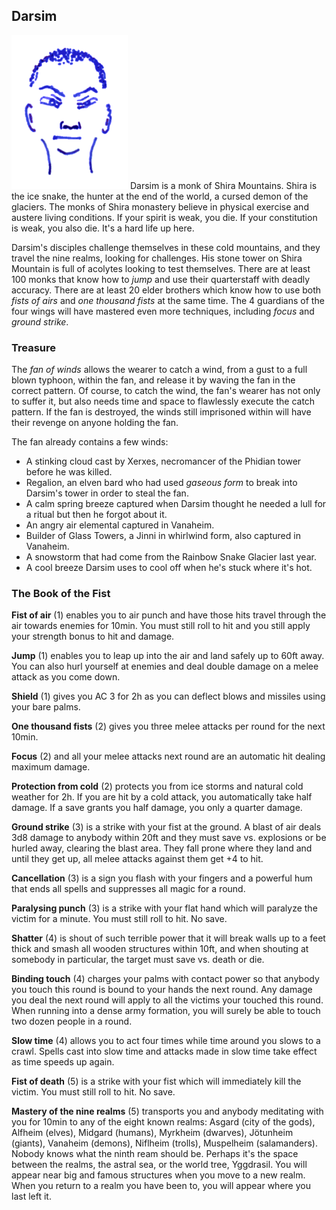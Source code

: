 ## Darsim

![Darsim](Darsim.png)
Darsim is a monk of Shira Mountains. Shira is the ice snake, the hunter at the end of the world, a cursed demon of the glaciers. The monks of Shira monastery believe in physical exercise and austere living conditions. If your spirit is weak, you die. If your constitution is weak, you also die. It's a hard life up here.

Darsim's disciples challenge themselves in these cold mountains, and they travel the nine realms, looking for challenges. His stone tower on Shira Mountain is full of acolytes looking to test themselves. There are at least 100 monks that know how to *jump* and use their quarterstaff with deadly accuracy. There are at least 20 elder brothers which know how to use both *fists of airs* and *one thousand fists* at the same time. The 4 guardians of the four wings will have mastered even more techniques, including *focus* and *ground strike*.

### Treasure

The *fan of winds* allows the wearer to catch a wind, from a gust to a full blown typhoon, within the fan, and release it by waving the fan in the correct pattern. Of course, to catch the wind, the fan's wearer has not only to suffer it, but also needs time and space to flawlessly execute the catch pattern. If the fan is destroyed, the winds still imprisoned within will have their revenge on anyone holding the fan.

The fan already contains a few winds:

* A stinking cloud cast by Xerxes, necromancer of the Phidian tower before he was killed.
* Regalion, an elven bard who had used *gaseous form* to break into Darsim's tower in order to steal the fan.
* A calm spring breeze captured when Darsim thought he needed a lull for a ritual but then he forgot about it.
* An angry air elemental captured in Vanaheim.
* Builder of Glass Towers, a Jinni in whirlwind form, also captured in Vanaheim.
* A snowstorm that had come from the Rainbow Snake Glacier last year.
* A cool breeze Darsim uses to cool off when he's stuck where it's hot.

### The Book of the Fist


**Fist of air** (1) enables you to air punch and have those hits travel through the air towards enemies for 10min. You must still roll to hit and you still apply your strength bonus to hit and damage.

**Jump** (1) enables you to leap up into the air and land safely up to 60ft away. You can also hurl yourself at enemies and deal double damage on a melee attack as you come down.

**Shield** (1) gives you AC 3 for 2h as you can deflect blows and missiles using your bare palms.

**One thousand fists** (2) gives you three melee attacks per round for the next 10min.

**Focus** (2) and all your melee attacks next round are an automatic hit dealing maximum damage.

**Protection from cold** (2) protects you from ice storms and natural cold weather for 2h. If you are hit by a cold attack, you automatically take half damage. If a save grants you half damage, you only a quarter damage.

**Ground strike** (3) is a strike with your fist at the ground. A blast of air deals 3d8 damage to anybody within 20ft and they must save vs. explosions or be hurled away, clearing the blast area. They fall prone where they land and until they get up, all melee attacks against them get +4 to hit.

**Cancellation** (3) is a sign you flash with your fingers and a powerful hum that ends all spells and suppresses all magic for a round.

**Paralysing punch** (3) is a strike with your flat hand which will paralyze the victim for a minute. You must still roll to hit. No save.

**Shatter** (4) is shout of such terrible power that it will break walls up to a feet thick and smash all wooden structures within 10ft, and when shouting at somebody in particular, the target must save vs. death or die.

**Binding touch** (4) charges your palms with contact power so that anybody you touch this round is bound to your hands the next round. Any damage you deal the next round will apply to all the victims your touched this round. When running into a dense army formation, you will surely be able to touch two dozen people in a round.

**Slow time** (4) allows you to act four times while time around you slows to a crawl. Spells cast into slow time and attacks made in slow time take effect as time speeds up again.

**Fist of death** (5) is a strike with your fist which will immediately kill the victim. You must still roll to hit. No save.

**Mastery of the nine realms** (5) transports you and anybody meditating with you for 10min to any of the eight known realms: Asgard (city of the gods), Alfheim (elves), Midgard (humans), Myrkheim (dwarves), Jötunheim (giants), Vanaheim (demons), Niflheim (trolls), Muspelheim (salamanders). Nobody knows what the ninth ream should be. Perhaps it's the space between the realms, the astral sea, or the world tree, Yggdrasil. You will appear near big and famous structures when you move to a new realm. When you return to a realm you have been to, you will appear where you last left it.
